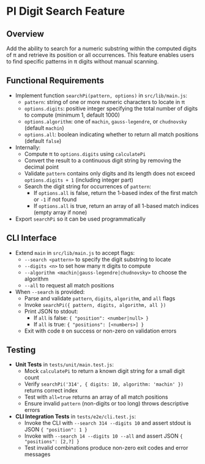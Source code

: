 # PI Digit Search Feature

## Overview
Add the ability to search for a numeric substring within the computed digits of π and retrieve its position or all occurrences. This feature enables users to find specific patterns in π digits without manual scanning.

## Functional Requirements

- Implement function `searchPi(pattern, options)` in `src/lib/main.js`:
  - `pattern`: string of one or more numeric characters to locate in π
  - `options.digits`: positive integer specifying the total number of digits to compute (minimum 1, default 1000)
  - `options.algorithm`: one of `machin`, `gauss-legendre`, or `chudnovsky` (default `machin`)
  - `options.all`: boolean indicating whether to return all match positions (default `false`)
- Internally:
  - Compute π to `options.digits` using `calculatePi`
  - Convert the result to a continuous digit string by removing the decimal point
  - Validate `pattern` contains only digits and its length does not exceed `options.digits + 1` (including integer part)
  - Search the digit string for occurrences of `pattern`:
    - If `options.all` is false, return the 1-based index of the first match or `-1` if not found
    - If `options.all` is true, return an array of all 1-based match indices (empty array if none)
- Export `searchPi` so it can be used programmatically

## CLI Interface

- Extend `main` in `src/lib/main.js` to accept flags:
  - `--search <pattern>` to specify the digit substring to locate
  - `--digits <n>` to set how many π digits to compute
  - `--algorithm <machin|gauss-legendre|chudnovsky>` to choose the algorithm
  - `--all` to request all match positions
- When `--search` is provided:
  - Parse and validate `pattern`, `digits`, `algorithm`, and `all` flags
  - Invoke `searchPi({ pattern, digits, algorithm, all })`
  - Print JSON to stdout:
    - If `all` is false: `{ "position": <number|null> }`
    - If `all` is true: `{ "positions": [<numbers>] }`
  - Exit with code `0` on success or non-zero on validation errors

## Testing

- **Unit Tests** in `tests/unit/main.test.js`:
  - Mock `calculatePi` to return a known digit string for a small digit count
  - Verify `searchPi('314', { digits: 10, algorithm: 'machin' })` returns correct index
  - Test with `all=true` returns an array of all match positions
  - Ensure invalid `pattern` (non-digits or too long) throws descriptive errors
- **CLI Integration Tests** in `tests/e2e/cli.test.js`:
  - Invoke the CLI with `--search 314 --digits 10` and assert stdout is JSON `{ "position": 1 }`
  - Invoke with `--search 14 --digits 10 --all` and assert JSON `{ "positions": [2,?] }`
  - Test invalid combinations produce non-zero exit codes and error messages